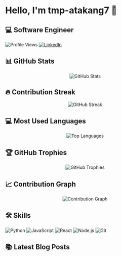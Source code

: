 # Hello, I'm tmp-atakang7 👋

## 💻 Software Engineer

![Profile Views](https://komarev.com/ghpvc/?username=tmp-atakang7&color=brightgreen)
[![LinkedIn](https://img.shields.io/badge/LinkedIn-Connect-blue)](YOUR_LINKEDIN_URL)

## 📊 GitHub Stats

<p align="center">
  <img src="https://github-readme-stats.vercel.app/api?username=tmp-atakang7&show_icons=true&theme=radical" alt="GitHub Stats" />
</p>

## 🔥 Contribution Streak

<p align="center">
  <img src="https://github-readme-streak-stats.herokuapp.com/?user=tmp-atakang7&theme=dark" alt="GitHub Streak" />
</p>

## 💻 Most Used Languages

<p align="center">
  <img src="https://github-readme-stats.vercel.app/api/top-langs/?username=tmp-atakang7&layout=compact&theme=vision-friendly-dark" alt="Top Languages" />
</p>

## 🏆 GitHub Trophies

<p align="center">
  <img src="https://github-profile-trophy.vercel.app/?username=tmp-atakang7&theme=onedark" alt="GitHub Trophies" />
</p>

## 📈 Contribution Graph

<p align="center">
  <img src="https://github-readme-activity-graph.vercel.app/graph?username=tmp-atakang7&theme=github-compact" alt="Contribution Graph" />
</p>

## 🛠️ Skills

![Python](https://img.shields.io/badge/-Python-3776AB?style=flat-square&logo=Python&logoColor=white)
![JavaScript](https://img.shields.io/badge/-JavaScript-F7DF1E?style=flat-square&logo=javascript&logoColor=black)
![React](https://img.shields.io/badge/-React-61DAFB?style=flat-square&logo=react&logoColor=black)
![Node.js](https://img.shields.io/badge/-Node.js-339933?style=flat-square&logo=Node.js&logoColor=white)
![Git](https://img.shields.io/badge/-Git-F05032?style=flat-square&logo=git&logoColor=white)

## 📚 Latest Blog Posts

<!-- BLOG-POST-LIST:START -->
<!-- BLOG-POST-LIST:END -->
